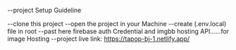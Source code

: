 --project Setup Guideline

--clone this project
--open the project in your Machine
--create (.env.local) file in root
--past here firebase auth Credential and imgbb hosting API......for image Hosting
--project live link: https://tapop-bj-1.netlify.app/
